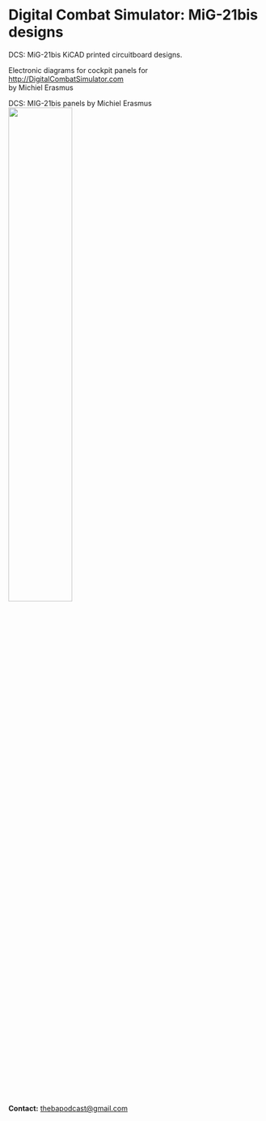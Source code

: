 # Digital Combat Simulator: MiG-21bis designs
DCS: MiG-21bis KiCAD printed circuitboard designs.

Electronic diagrams for cockpit panels for http://DigitalCombatSimulator.com <br/>
by Michiel Erasmus <br/>

DCS: MIG-21bis panels by Michiel Erasmus<br/>
<img src="https://i.imgur.com/s2ipH9t.jpg" width="50%" height="50%"><br/>
<br/>
**Contact:** thebapodcast@gmail.com
